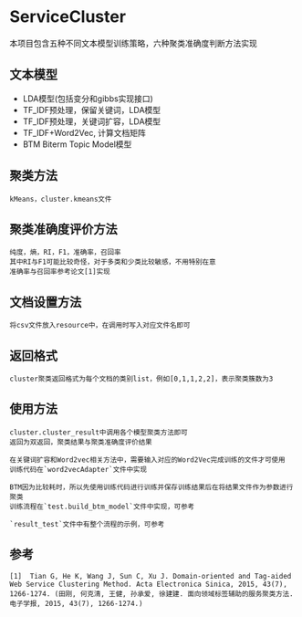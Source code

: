 # ServiceCluster
本项目包含五种不同文本模型训练策略，六种聚类准确度判断方法实现

## 文本模型
  * LDA模型(包括变分和gibbs实现接口)
  * TF_IDF预处理，保留关键词，LDA模型  
  * TF_IDF预处理，关键词扩容，LDA模型
  * TF_IDF+Word2Vec, 计算文档矩阵
  * BTM Biterm Topic Model模型

## 聚类方法
    kMeans，cluster.kmeans文件
	
## 聚类准确度评价方法
    纯度，熵，RI，F1，准确率，召回率
    其中RI与F1可能比较奇怪，对于多类和少类比较敏感，不用特别在意
    准确率与召回率参考论文[1]实现

## 文档设置方法
    将csv文件放入resource中，在调用时写入对应文件名即可
	
##  返回格式
    cluster聚类返回格式为每个文档的类别list，例如[0,1,1,2,2]，表示聚类簇数为3
	
##  使用方法
    cluster.cluster_result中调用各个模型聚类方法即可
    返回为双返回，聚类结果与聚类准确度评价结果
	
    在关键词扩容和Word2vec相关方法中，需要输入对应的Word2Vec完成训练的文件才可使用
    训练代码在`word2vecAdapter`文件中实现
	
    BTM因为比较耗时，所以先使用训练代码进行训练并保存训练结果后在将结果文件作为参数进行聚类
    训练流程在`test.build_btm_model`文件中实现，可参考

    `result_test`文件中有整个流程的示例，可参考

##  参考
    [1]  Tian G, He K, Wang J, Sun C, Xu J. Domain-oriented and Tag-aided Web Service Clustering Method. Acta Electronica Sinica, 2015, 43(7), 1266-1274. (田刚, 何克清, 王健, 孙承爱, 徐建建. 面向领域标签辅助的服务聚类方法. 电子学报, 2015, 43(7), 1266-1274.)
